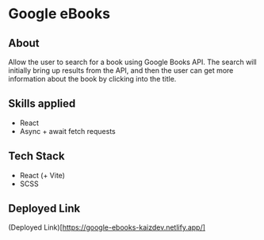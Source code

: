 # Google eBooks

## About

Allow the user to search for a book using Google Books API.
The search will initially bring up results from the API, and then the user can get more information about the book by clicking into the title.

## Skills applied

-   React
-   Async + await fetch requests

## Tech Stack

-   React (+ Vite)
-   SCSS

## Deployed Link

(Deployed Link)[https://google-ebooks-kaizdev.netlify.app/]
